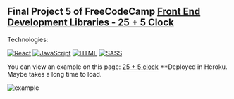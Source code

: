 ## Final Project 5 of FreeCodeCamp [Front End Development Libraries - 25 + 5 Clock](https://www.freecodecamp.org/learn/front-end-libraries/front-end-libraries-projects/build-a-markdown-previewer)

Technologies:

[![React](https://img.shields.io/badge/React_Hooks-61DAFB?style=for-the-badge&logo=React&logoColor=white&labelColor=101010)]()
[![JavaScript](https://img.shields.io/badge/JavaScript-F7DF1E?style=for-the-badge&logo=javascript&logoColor=white&labelColor=101010)]()
[![HTML](https://img.shields.io/badge/HTML5-E34F26?style=for-the-badge&logo=HTML5&logoColor=white&labelColor=101010)]()
[![SASS](https://img.shields.io/badge/SASS-CC6699?style=for-the-badge&logo=SASS&logoColor=white&labelColor=101010)]()

You can view an example on this page: [25 + 5 clock](https://pomodoroclock-fcc.herokuapp.com/) **Deployed in Heroku. Maybe takes a long time to load.

![example](https://github.com/aestebance/25-5-clock-FCC--React/blob/master/example.png)
